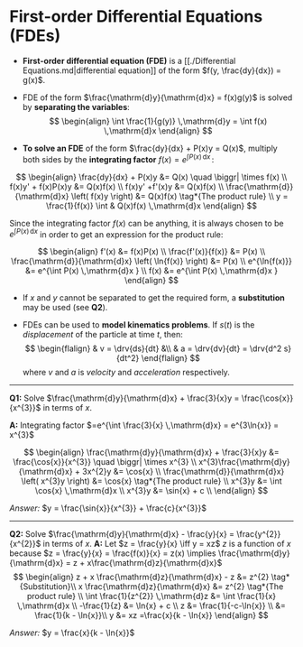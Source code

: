 # First-order Differential Equations (FDEs)
* **First-order differential equation (FDE)** is a [[./Differential Equations.md|differential equation]] of the form $f(y, \frac{dy}{dx}) = g(x)$.

* FDE of the form $\frac{\mathrm{d}y}{\mathrm{d}x} = f(x)g(y)$ is solved by **separating the variables**:
$$
\begin{align}
    \int \frac{1}{g(y)} \,\mathrm{d}y = \int f(x) \,\mathrm{d}x 
\end{align}
$$

* **To solve an FDE** of the form $\frac{dy}{dx} + P(x)y = Q(x)$, multiply both sides by the **integrating factor** $f(x) = e^{\int P(x) \,\mathrm{d}x }  \,$:

$$
\begin{align}
    \frac{dy}{dx} + P(x)y &= Q(x) \quad \biggr| \times f(x) \\
    f(x)y' + f(x)P(x)y &= Q(x)f(x) \\
    f(x)y' +f'(x)y &= Q(x)f(x) \\
    \frac{\mathrm{d}}{\mathrm{d}x} \left( f(x)y \right) &= Q(x)f(x) \tag*{The product rule} \\
    y = \frac{1}{f(x)} \int & Q(x)f(x) \,\mathrm{d}x
\end{align}
$$

Since the integrating factor $f(x)$ can be anything, it is always chosen to be $e^{\int P(x) \,\mathrm{d}x }$ in order to get an expression for the product rule: 

$$
\begin{align}
    f'(x) &= f(x)P(x) \\
    \frac{f'(x)}{f(x)} &= P(x) \\
    \frac{\mathrm{d}}{\mathrm{d}x} \left( \ln{f(x)} \right) &= P(x) \\
    e^{\ln{f(x)}} &= e^{\int P(x) \,\mathrm{d}x } \\
    f(x) &= e^{\int P(x) \,\mathrm{d}x }
\end{align}
$$

* If $x$ and $y$ cannot be separated to get the required form, a **substitution** may be used (see **Q2**).

* FDEs can be used to **model kinematics problems**. If $s(t)$ is the *displacement* of the particle at time $t$, then:
$$
\begin{flalign}
    & v = \drv{ds}{dt} &\\
    & a = \drv{dv}{dt} = \drv{d^2 s}{dt^2}
\end{flalign}
$$
where $v$ and $a$ is *velocity* and *acceleration* respectively.

---

**Q1:** Solve $\frac{\mathrm{d}y}{\mathrm{d}x} + \frac{3}{x}y = 
\frac{\cos{x}}{x^{3}}$ in terms of $x$.

**A:** Integrating factor $=e^{\int \frac{3}{x} \,\mathrm{d}x} = e^{3\ln{x}}
= x^{3}$

$$
\begin{align}
    \frac{\mathrm{d}y}{\mathrm{d}x} + \frac{3}{x}y &= \frac{\cos{x}}{x^{3}} 
    \quad \biggr| \times x^{3} \\
    x^{3}\frac{\mathrm{d}y}{\mathrm{d}x} + 3x^{2}y &= \cos{x} \\
    \frac{\mathrm{d}}{\mathrm{d}x} \left( x^{3}y \right) &= \cos{x} \tag*{The product rule} \\
    x^{3}y &= \int \cos{x} \,\mathrm{d}x \\
    x^{3}y &= \sin{x} + c \\
\end{align}
$$

*Answer:* $y = \frac{\sin{x}}{x^{3}} + \frac{c}{x^{3}}$

---

**Q2:** Solve $\frac{\mathrm{d}y}{\mathrm{d}x} - \frac{y}{x} = \frac{y^{2}}{x^{2}}$ in terms of $x$.
**A:** Let $z = \frac{y}{x} \iff y = xz$
$z$ is a function of $x$ because $z = \frac{y}{x} = \frac{f(x)}{x} = z(x)
\implies \frac{\mathrm{d}y}{\mathrm{d}x} = z + x\frac{\mathrm{d}z}{\mathrm{d}x}$
$$
\begin{align}
    z + x \frac{\mathrm{d}z}{\mathrm{d}x} - z &= z^{2} \tag*{Substitution}\\
    x \frac{\mathrm{d}z}{\mathrm{d}x} &= z^{2} \tag*{The product rule} \\
    \int \frac{1}{z^{2}} \,\mathrm{d}z &= \int \frac{1}{x} \,\mathrm{d}x \\
    -\frac{1}{z} &= \ln{x} + c \\
    z &= \frac{1}{-c-\ln{x}} \\
    &=  \frac{1}{k - \ln{x}}\\
    y &= xz =\frac{x}{k - \ln{x}}
\end{align}
$$

*Answer:* $y = \frac{x}{k - \ln{x}}$
